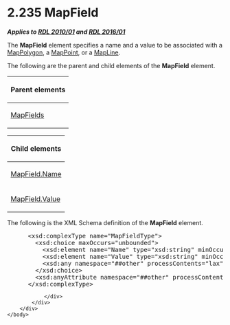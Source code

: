 <html dir="LTR" xmlns:mshelp="http://msdn.microsoft.com/mshelp" xmlns:ddue="http://ddue.schemas.microsoft.com/authoring/2003/5" xmlns:xlink="http://www.w3.org/1999/xlink" xmlns:tool="http://www.microsoft.com/tooltip">
    <head>
        <meta http-equiv="Content-Type" content="text/html; CHARSET=utf-8"></meta>
        <meta name="save" content="history"></meta>
        <title>2.235 MapField</title>
        <xml>
            <mshelp:toctitle title="2.235 MapField"></mshelp:toctitle>
            <mshelp:rltitle title="[MS-RDL]: MapField"></mshelp:rltitle>
            <mshelp:keyword index="A" term="fcd57c0c-4137-4771-89db-d56e3474ea36"></mshelp:keyword>
            <mshelp:attr name="DCSext.ContentType" value="open specification"></mshelp:attr>
            <mshelp:attr name="AssetID" value="fcd57c0c-4137-4771-89db-d56e3474ea36"></mshelp:attr>
            <mshelp:attr name="TopicType" value="kbRef"></mshelp:attr>
            <mshelp:attr name="DCSext.Title" value="[MS-RDL]: MapField" />
        </xml>
    </head>
    <body>
        <div id="header">
            <h1 class="heading">2.235 MapField</h1>
        </div>
        <div id="mainSection">
            <div id="mainBody">
                <div id="allHistory" class="saveHistory"></div>
                <div id="sectionSection0" class="section" name="collapseableSection">
                    

<p><b><i>Applies to </i></b><a href="3428e690-a348-4ec7-8a6a-8efb42d2cdee.html"><b><i>RDL 2010/01</i></b></a><b><i>
and </i></b><a href="52ce3983-2bfc-4e72-9359-42aaf5fe4509.html"><b><i>RDL 2016/01</i></b></a></p>

<p>The <b>MapField</b> element specifies a name and a value to
be associated with a <a href="3ee27e43-26a2-4f27-9a31-d97e374d8633.html">MapPolygon</a>,
a <a href="0e78f900-9e5b-4067-b8c1-327bcf3758e2.html">MapPoint</a>, or a <a href="848562bc-c49f-443c-8002-ae8d395f9fde.html">MapLine</a>.</p>

<p>The following are the parent and child elements of the <b>MapField</b>
element.</p>

<table>
 <thead>
  <tr>
   <th>
   <p>Parent elements</p>
   </th>
  </tr>
 </thead>
 <tr>
  <td>
  <p><a href="2c2c5097-27a6-4fd1-90a4-5c3545d00695.html">MapFields</a></p>
  </td>
 </tr>
</table>

<p> </p>

<table>
 <thead>
  <tr>
   <th>
   <p>Child elements</p>
   </th>
  </tr>
 </thead>
 <tr>
  <td>
  <p><a href="5e08bb3e-c255-4a6d-ae45-aab8be0be211.html">MapField.Name</a></p>
  </td>
 </tr>
 <tr>
  <td>
  <p><a href="edfa814e-2f5d-4848-a3e4-da768bcc8f5c.html">MapField.Value</a></p>
  </td>
 </tr>
</table>

<p>The following is the XML Schema definition of the <b>MapField</b>
element.           </p>

<dl>
<dd>
<div><pre> &lt;xsd:complexType name=&quot;MapFieldType&quot;&gt;
   &lt;xsd:choice maxOccurs=&quot;unbounded&quot;&gt;
     &lt;xsd:element name=&quot;Name&quot; type=&quot;xsd:string&quot; minOccurs=&quot;1&quot; /&gt;
     &lt;xsd:element name=&quot;Value&quot; type=&quot;xsd:string&quot; minOccurs=&quot;1&quot; /&gt;
     &lt;xsd:any namespace=&quot;##other&quot; processContents=&quot;lax&quot; /&gt;
   &lt;/xsd:choice&gt;
   &lt;xsd:anyAttribute namespace=&quot;##other&quot; processContents=&quot;lax&quot; /&gt;
 &lt;/xsd:complexType&gt;
</pre></div>
</dd></dl>


                </div>
            </div>
        </div>
    </body>
</html>